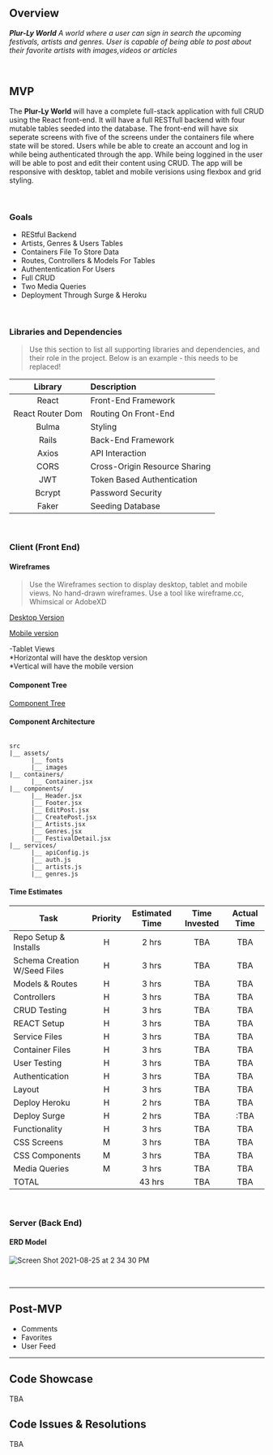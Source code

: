 ## Overview

_**Plur-Ly World** A world where a user can sign in search the upcoming festivals, artists and genres. User is capable of being able to post about their favorite artists with images,videos or articles_


<br>

## MVP


The **Plur-Ly World** will have a complete full-stack application with full CRUD using the React front-end. It will have a full RESTfull backend with four mutable tables seeded into the database. The front-end will have six seperate screens with five of the screens under the containers file where state will be stored. Users while be able to create an account and log in while being authenticated through the app. While being loggined in the user will be able to post and edit their content using CRUD. The app will be responsive with desktop, tablet and mobile verisions using flexbox and grid styling. 

<br>

### Goals

- REStful Backend
- Artists, Genres & Users Tables
- Containers File To Store Data
- Routes, Controllers & Models For Tables
- Authententication For Users
- Full CRUD 
- Two Media Queries 
- Deployment Through Surge & Heroku 

<br>

### Libraries and Dependencies

> Use this section to list all supporting libraries and dependencies, and their role in the project. Below is an example - this needs to be replaced!

|     Library      | Description                                |
| :--------------: | :----------------------------------------- |
|      React       | Front-End Framework|
|   React Router Dom  | Routing On Front-End|
| Bulma| Styling |
|    Rails      | Back-End Framework|
|  Axios  | API Interaction |
| CORS | Cross-Origin Resource Sharing |
| JWT | Token Based Authentication |
| Bcrypt | Password Security|
| Faker | Seeding Database|

<br>

### Client (Front End)

#### Wireframes

> Use the Wireframes section to display desktop, tablet and mobile views. No hand-drawn wireframes. Use a tool like wireframe.cc, Whimsical or AdobeXD

[Desktop Version](https://whimsical.com/plur-ly-world-desktop-St9CBgoPthybA5JKpUgvfd@7YNFXnKbYop7bmhecH6aC)



[Mobile version](https://whimsical.com/plur-ly-world-mobile-P21FxFzRkwpqbrTCGBaKYx@2Ux7TurymNBdbewqeTnN)



-Tablet Views 
<br>
  *Horizontal will have the desktop version
  <br>
  *Vertical will have the mobile version
  <br>
#### Component Tree



[Component Tree](https://whimsical.com/plur-ly-world-components-Y1UHPJRXtZruDvHxb3C8m1@2Ux7TurymNFea92Zs23m)

#### Component Architecture



``` structure

src
|__ assets/
      |__ fonts
      |__ images
|__ containers/
      |__ Container.jsx
|__ components/
      |__ Header.jsx
      |__ Footer.jsx
      |__ EditPost.jsx  
      |__ CreatePost.jsx
      |__ Artists.jsx
      |__ Genres.jsx
      |__ FestivalDetail.jsx
|__ services/
      |__ apiConfig.js
      |__ auth.js
      |__ artists.js
      |__ genres.js

```

#### Time Estimates



| Task                | Priority | Estimated Time | Time Invested | Actual Time |
| ------------------- | :------: | :------------: | :-----------: | :---------: |
| Repo Setup & Installs   |    H     |     2 hrs      |     TBA     |   TBA    |
| Schema Creation W/Seed Files |    H     |     3 hrs      |     TBA    |     TBA    |
| Models & Routes | H | 3 hrs | TBA | TBA |
| Controllers | H | 3 hrs | TBA | TBA |
| CRUD Testing| H | 3 hrs | TBA | TBA |
| REACT Setup | H | 3 hrs | TBA | TBA |
| Service Files | H | 3 hrs | TBA | TBA |
| Container Files | H | 3 hrs | TBA| TBA |
| User Testing | H | 3 hrs | TBA | TBA |
| Authentication  | H | 3 hrs | TBA | TBA |
|Layout | H | 3 hrs| TBA| TBA |
|Deploy Heroku | H | 2 hrs| TBA | TBA |
| Deploy Surge | H | 2 hrs | TBA | :TBA |
| Functionality  | H | 3 hrs | TBA | TBA |
| CSS Screens | M | 3 hrs | TBA | TBA |
| CSS Components| M | 3 hrs | TBA | TBA |
| Media Queries | M | 3 hrs | TBA | TBA |
| TOTAL               |          |   43 hrs      |     TBA    |     TBA     |


<br>

### Server (Back End)

#### ERD Model

![Screen Shot 2021-08-25 at 2 34 30 PM](https://user-images.githubusercontent.com/86305867/130860772-0fe54efb-9ef3-4617-a4c4-bf80a4f93761.png)





<br>

***

## Post-MVP

- Comments
- Favorites 
- User Feed

***

## Code Showcase

TBA

## Code Issues & Resolutions

TBA
